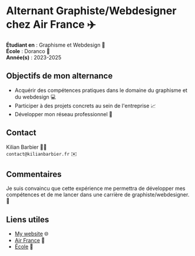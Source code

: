# Alternant Graphiste/Webdesigner chez Air France ✈️

**Étudiant en** : Graphisme et Webdesign 🎨  
**École** : Doranco 🏫  
**Année(s)** : 2023-2025<br>

## Objectifs de mon alternance

* Acquérir des compétences pratiques dans le domaine du graphisme et du webdesign 💻
* Participer à des projets concrets au sein de l'entreprise 📈
* Développer mon réseau professionnel 🤝

## Contact

Kilian Barbier 👨‍💻  
```contact@kilianbarbier.fr``` ✉️

## Commentaires

Je suis convaincu que cette expérience me permettra de développer mes compétences et de me lancer dans une carrière de graphiste/webdesigner. 🚀

## Liens utiles
* [My website](https:kbarbier.fr) 🌐
* [Air France](https://www.airfrance.fr) 🛫
* [École](https://www.doranco.fr) 🏫
